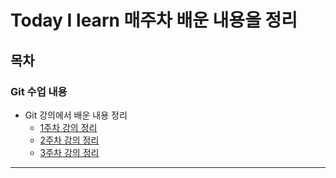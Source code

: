 # Today I learn 매주차 배운 내용을 정리
## 목차
### Git 수업 내용
- Git 강의에서 배운 내용 정리
  - [1주차 강의 정리](/git_1week.txt)
  - [2주차 강의 정리](/git_week02.txt)
  - [3주차 강의 정리](/scc_git_3week.md)

-----
